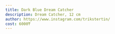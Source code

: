```yaml
---
title: Dark Blue Dream Catcher
description: Dream Catcher, 12 cm
author: https://www.instagram.com/trikstertin/
cost: 6000₸
---
```

